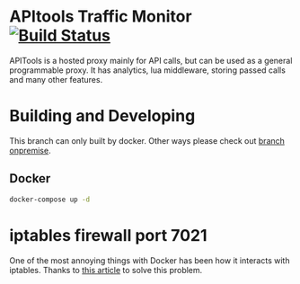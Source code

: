 # APItools Traffic Monitor [![Build Status](https://travis-ci.org/APItools/monitor.svg?branch=master)](https://travis-ci.org/APItools/monitor)

APITools is a hosted proxy mainly for API calls, but can be used as a general programmable proxy.
It has analytics, lua middleware, storing passed calls and many other features.

# Building and Developing
This branch can only built by docker. Other ways please check out [branch onpremise](https://github.com/zhgqthomas/monitor/tree/onpremise).

## Docker

```bash
docker-compose up -d
```

# iptables firewall port 7021
One of the most annoying things with Docker has been how it interacts with iptables. Thanks to [this article](https://unrouted.io/2017/08/15/docker-firewall/) to solve this problem.


